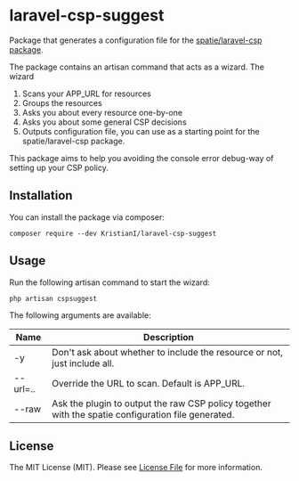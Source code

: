 # laravel-csp-suggest
Package that generates a configuration file for the [spatie/laravel-csp package](https://github.com/spatie/laravel-csp).

The package contains an artisan command that acts as a wizard. The wizard
1. Scans your APP_URL for resources
2. Groups the resources
3. Asks you about every resource one-by-one
4. Asks you about some general CSP decisions
5. Outputs configuration file, you can use as a starting point for the spatie/laravel-csp package.

This package aims to help you avoiding the console error debug-way of setting up your CSP policy.

## Installation
You can install the package via composer:

``composer require --dev KristianI/laravel-csp-suggest``

## Usage
Run the following artisan command to start the wizard:

``php artisan cspsuggest``

The following arguments are available:

| Name | Description |
| --- | --- |
| -y | Don't ask about whether to include the resource or not, just include all. |
| --url=.. | Override the URL to scan. Default is APP_URL. |
| --raw | Ask the plugin to output the raw CSP policy together with the spatie configuration file generated. |

## License
The MIT License (MIT). Please see [License File](LICENSE) for more information.

